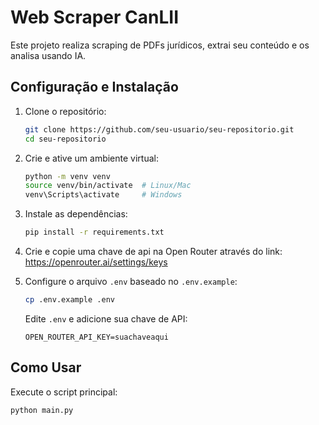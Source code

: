 # Web Scraper CanLII

Este projeto realiza scraping de PDFs jurídicos, extrai seu conteúdo e os analisa usando IA.

## Configuração e Instalação
1. Clone o repositório:
   ```sh
   git clone https://github.com/seu-usuario/seu-repositorio.git
   cd seu-repositorio
   ```

2. Crie e ative um ambiente virtual:
   ```sh
   python -m venv venv
   source venv/bin/activate  # Linux/Mac
   venv\Scripts\activate     # Windows
   ```

3. Instale as dependências:
   ```sh
   pip install -r requirements.txt
   ```

4. Crie e copie uma chave de api na Open Router através do link: https://openrouter.ai/settings/keys

5. Configure o arquivo `.env` baseado no `.env.example`:
   ```sh
   cp .env.example .env
   ```
   Edite `.env` e adicione sua chave de API:
   ```env
   OPEN_ROUTER_API_KEY=suachaveaqui
   ```

## Como Usar
Execute o script principal:
```sh
python main.py
```

